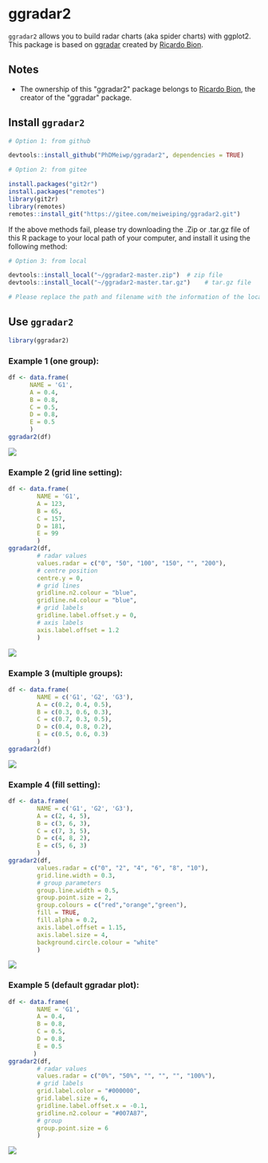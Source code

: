 ggradar2
================

`ggradar2` allows you to build radar charts (aka spider charts) with ggplot2. 
This package is based on [ggradar](https://github.com/ricardo-bion/ggradar) created by [Ricardo Bion](https://github.com/ricardo-bion).

## Notes

- The ownership of this "ggradar2" package belongs to [Ricardo Bion](https://github.com/ricardo-bion/ggradar), the creator of the "ggradar" package.

## Install `ggradar2`

``` r
# Option 1: from github

devtools::install_github("PhDMeiwp/ggradar2", dependencies = TRUE)
```

``` r
# Option 2: from gitee

install.packages("git2r")
install.packages("remotes")
library(git2r)
library(remotes)
remotes::install_git("https://gitee.com/meiweiping/ggradar2.git") 
```

If the above methods fail, please try downloading the .Zip or .tar.gz file of this R package to your local path of your computer,
and install it using the following method:

``` r
# Option 3: from local

devtools::install_local("~/ggradar2-master.zip")  # zip file
devtools::install_local("~/ggradar2-master.tar.gz")    # tar.gz file

# Please replace the path and filename with the information of the local file you downloaded. 
```

## Use `ggradar2`

``` r
library(ggradar2) 
```

### Example 1 (one group):

``` r
df <- data.frame(
      NAME = 'G1',
      A = 0.4,
      B = 0.8,
      C = 0.5,
      D = 0.8,
      E = 0.5
      )
ggradar2(df)
```

![](README_files/figures/example1.png)<!-- -->

### Example 2 (grid line setting):

``` r
df <- data.frame(
        NAME = 'G1',
        A = 123,
        B = 65,
        C = 157,
        D = 181,
        E = 99
        )
ggradar2(df,
        # radar values
        values.radar = c("0", "50", "100", "150", "", "200"),
        # centre position
        centre.y = 0,
        # grid lines
        gridline.n2.colour = "blue",
        gridline.n4.colour = "blue",
        # grid labels
        gridline.label.offset.y = 0,
        # axis labels
        axis.label.offset = 1.2
        )
```

![](README_files/figures/example2.png)<!-- -->


### Example 3 (multiple groups):

``` r
df <- data.frame(
        NAME = c('G1', 'G2', 'G3'),
        A = c(0.2, 0.4, 0.5),
        B = c(0.3, 0.6, 0.3),
        C = c(0.7, 0.3, 0.5),
        D = c(0.4, 0.8, 0.2),
        E = c(0.5, 0.6, 0.3)
        )
ggradar2(df)
```

![](README_files/figures/example3.png)<!-- -->


### Example 4 (fill setting):

``` r
df <- data.frame(
        NAME = c('G1', 'G2', 'G3'),
        A = c(2, 4, 5),
        B = c(3, 6, 3),
        C = c(7, 3, 5),
        D = c(4, 8, 2),
        E = c(5, 6, 3)
        )
ggradar2(df,
        values.radar = c("0", "2", "4", "6", "8", "10"),
        grid.line.width = 0.3,
        # group parameters
        group.line.width = 0.5,
        group.point.size = 2,
        group.colours = c("red","orange","green"),
        fill = TRUE,
        fill.alpha = 0.2,
        axis.label.offset = 1.15,
        axis.label.size = 4,
        background.circle.colour = "white"
        )
```

![](README_files/figures/example4.png)<!-- -->


### Example 5 (default ggradar plot): 

``` r
df <- data.frame(
        NAME = 'G1',
        A = 0.4,
        B = 0.8,
        C = 0.5,
        D = 0.8,
        E = 0.5
       )
ggradar2(df,
        # radar values
        values.radar = c("0%", "50%", "", "", "", "100%"),
        # grid labels
        grid.label.color = "#000000",
        grid.label.size = 6,
        gridline.label.offset.x = -0.1,
        gridline.n2.colour = "#007A87",
        # group
        group.point.size = 6
        )
```

![](README_files/figures/example5.png)<!-- -->
